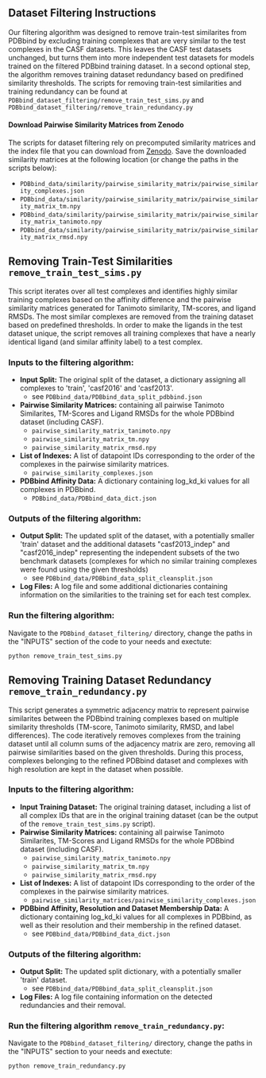 ## Dataset Filtering Instructions

Our filtering algorithm was designed to remove train-test similarites from PDBbind by excluding training complexes that are very similar to the test complexes in the CASF datasets. 
This leaves the CASF test datasets unchanged, but turns them into more independent test datasets for models trained on the filtered PDBbind training dataset. 
In a second optional step, the algorithm removes training dataset redundancy based on predifined similarity thresholds. 
The scripts for removing train-test similarities and training redundancy can be found at `PDBbind_dataset_filtering/remove_train_test_sims.py`
and `PDBbind_dataset_filtering/remove_train_redundancy.py`

#### Download Pairwise Similarity Matrices from Zenodo
The scripts for dataset filtering rely on precomputed similarity matrices and the index file that you can download from [Zenodo](https://doi.org/10.5281/zenodo.14260170). Save the downloaded similarity matrices at the following location (or change the paths in the scripts below):
- `PDBbind_data/similarity/pairwise_similarity_matrix/pairwise_similarity_complexes.json`
- `PDBbind_data/similarity/pairwise_similarity_matrix/pairwise_similarity_matrix_tm.npy`
- `PDBbind_data/similarity/pairwise_similarity_matrix/pairwise_similarity_matrix_tanimoto.npy`
- `PDBbind_data/similarity/pairwise_similarity_matrix/pairwise_similarity_matrix_rmsd.npy`

## Removing Train-Test Similarities `remove_train_test_sims.py`

This script iterates over all test complexes and identifies highly similar training complexes based on the affinity difference and the pairwise similarity matrices generated for Tanimoto similarity, TM-scores, and ligand RMSDs.
The most similar complexes are removed from the training dataset based on predefined thresholds. In order to make the ligands in the test dataset unique, the script removes all training complexes that have a nearly identical ligand (and similar affinity label) to a test complex.

### Inputs to the filtering algorithm:
* **Input Split:** The original split of the dataset, a dictionary assigning all complexes to 'train', 'casf2016' and 'casf2013'.
    * see `PDBbind_data/PDBbind_data_split_pdbbind.json`
* **Pairwise Similarity Matrices:** containing all pairwise Tanimoto Similarites, TM-Scores and Ligand RMSDs for the whole PDBbind dataset (including CASF).
    * `pairwise_similarity_matrix_tanimoto.npy`
    * `pairwise_similarity_matrix_tm.npy`
    * `pairwise_similarity_matrix_rmsd.npy`
* **List of Indexes:** A list of datapoint IDs corresponding to the order of the complexes in the pairwise similarity matrices.
    * `pairwise_similarity_complexes.json`
* **PDBbind Affinity Data:** A dictionary containing log_kd_ki values for all complexes in PDBbind.
    * `PDBbind_data/PDBbind_data_dict.json`
 
### Outputs of the filtering algorithm:
* **Output Split:** The updated split of the dataset, with a potentially smaller 'train' dataset and the additional datasets "casf2013_indep" and "casf2016_indep" representing the independent subsets of the two benchmark datasets (complexes for which no similar training complexes were found using the given thresholds)
    * see `PDBbind_data/PDBbind_data_split_cleansplit.json`
* **Log Files:** A log file and some additional dictionaries containing information on the similarities to the training set for each test complex.

### Run the filtering algorithm:
Navigate to the `PDBbind_dataset_filtering/` directory, change the paths in the "INPUTS" section of the code to your needs and exectute: 
```
python remove_train_test_sims.py
```



## Removing Training Dataset Redundancy `remove_train_redundancy.py`

This script generates a symmetric adjacency matrix to represent pairwise similarites between the PDBbind training complexes based on multiple similarity thresholds (TM-score, Tanimoto similarity, RMSD, and label differences). The code iteratively removes complexes from the training dataset until all column sums of the adjacency matrix are zero, removing all pairwise similarities based on the given thresholds. During this process, complexes belonging to the refined PDBbind dataset and complexes with high resolution are kept in the dataset when possible.

### Inputs to the filtering algorithm:
* **Input Training Dataset:** The original training dataset, including a list of all complex IDs that are in the original training dataset (can be the output of the `remove_train_test_sims.py` script).
* **Pairwise Similarity Matrices:** containing all pairwise Tanimoto Similarites, TM-Scores and Ligand RMSDs for the whole PDBbind dataset (including CASF).
    * `pairwise_similarity_matrix_tanimoto.npy`
    * `pairwise_similarity_matrix_tm.npy`
    * `pairwise_similarity_matrix_rmsd.npy`
* **List of Indexes:** A list of datapoint IDs corresponding to the order of the complexes in the pairwise similarity matrices.
    * `pairwise_similarity_matrices/pairwise_similarity_complexes.json`
* **PDBbind Affinity, Resolution and Dataset Membership Data:** A dictionary containing log_kd_ki values for all complexes in PDBbind, as well as their resolution and their membership in the refined dataset.
    * see `PDBbind_data/PDBbind_data_dict.json`

### Outputs of the filtering algorithm:
* **Output Split:** The updated split dictionary, with a potentially smaller 'train' dataset.
    * see `PDBbind_data/PDBbind_data_split_cleansplit.json`
* **Log Files:** A log file containing information on the detected redundancies and their removal.

### Run the filtering algorithm `remove_train_redundancy.py`:
Navigate to the `PDBbind_dataset_filtering/` directory, change the paths in the "INPUTS" section to your needs and exectute:
```
python remove_train_redundancy.py
```
